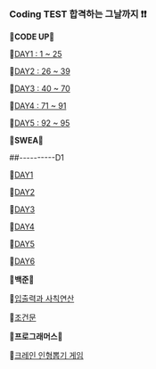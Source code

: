 ### Coding TEST 합격하는 그날까지 ❗❗


**🎃CODE UP🎃**

📌[DAY1 : 1 ~ 25](./code_up/day1.md)

📌[DAY2 : 26 ~ 39](./code_up/day2.md)

📌[DAY3 : 40 ~ 70](./code_up/day3.md)

📌[DAY4 : 71 ~ 91](./code_up/day4.md)

📌[DAY5 : 92 ~ 95](./code_up/day5.md)

**🎃SWEA🎃**

##----------D1

📌[DAY1](./SWEA/day1/)

📌[DAY2](./SWEA/day2/)

📌[DAY3](./SWEA/day3/)

📌[DAY4](./SWEA/day4/)

📌[DAY5](./SWEA/day5/)

📌[DAY6](./SWEA/day6/)

**🎃백준🎃**

📌[입출력과 사칙연산](./%EB%B0%B1%EC%A4%80/%EC%9E%85%EC%B6%9C%EB%A0%A5%EA%B3%BC%20%EC%82%AC%EC%B9%99%EC%97%B0%EC%82%B0/)

📌[조건문](./%EB%B0%B1%EC%A4%80/%EC%A1%B0%EA%B1%B4%EB%AC%B8/)

**🎃프로그래머스🎃**

📌[크레인 인형뽑기 게임](./%ED%94%84%EB%A1%9C%EA%B7%B8%EB%9E%98%EB%A8%B8%EC%8A%A4/0_%ED%81%AC%EB%A0%88%EC%9D%B8%EC%9D%B8%ED%98%95%EB%BD%91%EA%B8%B0%EA%B2%8C%EC%9E%84.py)